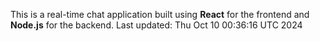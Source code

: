 This is a real-time chat application built using **React** for the frontend and **Node.js** for the backend.
Last updated: Thu Oct 10 00:36:16 UTC 2024
